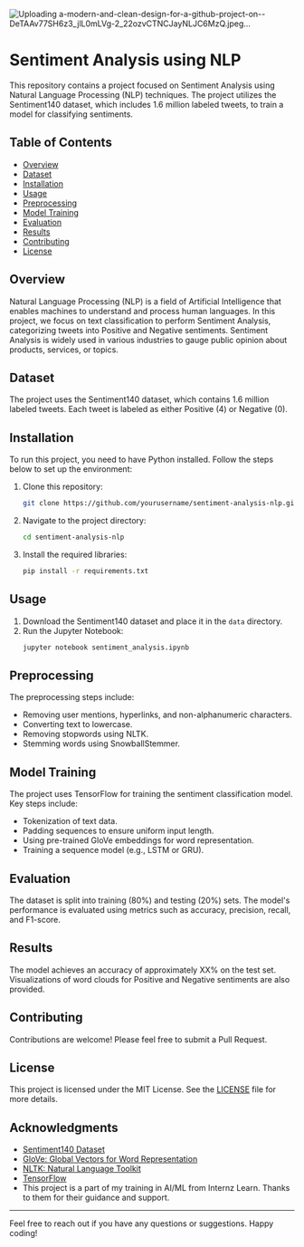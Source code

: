 
![Uploading a-modern-and-clean-design-for-a-github-project-on--DeTAAv77SH6z3_jlL0mLVg-2_22ozvCTNCJayNLJC6MzQ.jpeg…]()


# Sentiment Analysis using NLP

This repository contains a project focused on Sentiment Analysis using Natural Language Processing (NLP) techniques. The project utilizes the Sentiment140 dataset, which includes 1.6 million labeled tweets, to train a model for classifying sentiments.

## Table of Contents

- [Overview](#overview)
- [Dataset](#dataset)
- [Installation](#installation)
- [Usage](#usage)
- [Preprocessing](#preprocessing)
- [Model Training](#model-training)
- [Evaluation](#evaluation)
- [Results](#results)
- [Contributing](#contributing)
- [License](#license)

## Overview

Natural Language Processing (NLP) is a field of Artificial Intelligence that enables machines to understand and process human languages. In this project, we focus on text classification to perform Sentiment Analysis, categorizing tweets into Positive and Negative sentiments. Sentiment Analysis is widely used in various industries to gauge public opinion about products, services, or topics.

## Dataset

The project uses the Sentiment140 dataset, which contains 1.6 million labeled tweets. Each tweet is labeled as either Positive (4) or Negative (0).

## Installation

To run this project, you need to have Python installed. Follow the steps below to set up the environment:

1. Clone this repository:
    ```sh
    git clone https://github.com/yourusername/sentiment-analysis-nlp.git
    ```
2. Navigate to the project directory:
    ```sh
    cd sentiment-analysis-nlp
    ```
3. Install the required libraries:
    ```sh
    pip install -r requirements.txt
    ```

## Usage

1. Download the Sentiment140 dataset and place it in the `data` directory.
2. Run the Jupyter Notebook:
    ```sh
    jupyter notebook sentiment_analysis.ipynb
    ```

## Preprocessing

The preprocessing steps include:
- Removing user mentions, hyperlinks, and non-alphanumeric characters.
- Converting text to lowercase.
- Removing stopwords using NLTK.
- Stemming words using SnowballStemmer.

## Model Training

The project uses TensorFlow for training the sentiment classification model. Key steps include:
- Tokenization of text data.
- Padding sequences to ensure uniform input length.
- Using pre-trained GloVe embeddings for word representation.
- Training a sequence model (e.g., LSTM or GRU).

## Evaluation

The dataset is split into training (80%) and testing (20%) sets. The model's performance is evaluated using metrics such as accuracy, precision, recall, and F1-score.

## Results

The model achieves an accuracy of approximately XX% on the test set. Visualizations of word clouds for Positive and Negative sentiments are also provided.

## Contributing

Contributions are welcome! Please feel free to submit a Pull Request.

## License

This project is licensed under the MIT License. See the [LICENSE](LICENSE) file for more details.

## Acknowledgments

- [Sentiment140 Dataset](https://www.kaggle.com/datasets/kazanova/sentiment140)
- [GloVe: Global Vectors for Word Representation](https://nlp.stanford.edu/projects/glove/)
- [NLTK: Natural Language Toolkit](https://www.nltk.org/)
- [TensorFlow](https://www.tensorflow.org/)
- This project is a part of my training in AI/ML from Internz Learn. Thanks to them for their guidance and support.

---

Feel free to reach out if you have any questions or suggestions. Happy coding!
